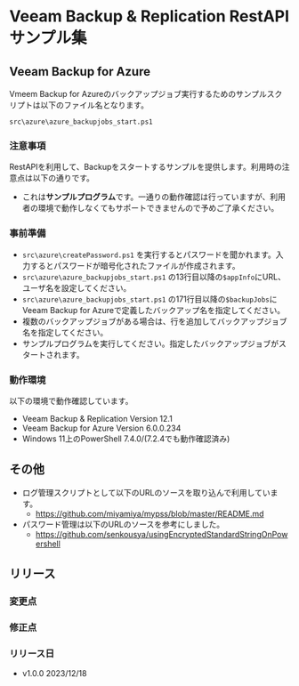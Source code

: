 # Veeam Backup & Replication RestAPI サンプル集

## Veeam Backup for Azure

Vmeem Backup for Azureのバックアップジョブ実行するためのサンプルスクリプトは以下のファイル名となります。

`src\azure\azure_backupjobs_start.ps1`

### 注意事項

RestAPIを利用して、Backupをスタートするサンプルを提供します。利用時の注意点は以下の通りです。

* これは**サンプルプログラム**です。一通りの動作確認は行っていますが、利用者の環境で動作しなくてもサポートできませんので予めご了承ください。

### 事前準備

* `src\azure\createPassword.ps1` を実行するとパスワードを聞かれます。入力するとパスワードが暗号化されたファイルが作成されます。
* `src\azure\azure_backupjobs_start.ps1` の13行目以降の`$appInfo`にURL、ユーザ名を設定してください。
* `src\azure\azure_backupjobs_start.ps1` の171行目以降の`$backupJobs`にVeeam Backup for Azureで定義したバックアップ名を指定してください。
* 複数のバックアップジョブがある場合は、行を追加してバックアップジョブ名を指定してください。
* サンプルプログラムを実行してください。指定したバックアップジョブがスタートされます。

### 動作環境

以下の環境で動作確認しています。

* Veeam Backup & Replication Version 12.1
* Veeam Backup for Azure Version 6.0.0.234
* Windows 11上のPowerShell 7.4.0/(7.2.4でも動作確認済み)

## その他

* ログ管理スクリプトとして以下のURLのソースを取り込んで利用しています。
    * https://github.com/miyamiya/mypss/blob/master/README.md
* パスワード管理は以下のURLのソースを参考にしました。
    * https://github.com/senkousya/usingEncryptedStandardStringOnPowershell

## リリース

### 変更点

### 修正点

### リリース日

* v1.0.0 2023/12/18